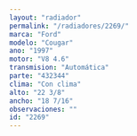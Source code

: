 ```yaml
---
layout: "radiador"
permalink: "/radiadores/2269/"
marca: "Ford"
modelo: "Cougar"
ano: "1997"
motor: "V8 4.6"
transmision: "Automática"
parte: "432344"
clima: "Con clima"
alto: "22 3/8"
ancho: "18 7/16"
observaciones: ""
id: "2269"
---
```


